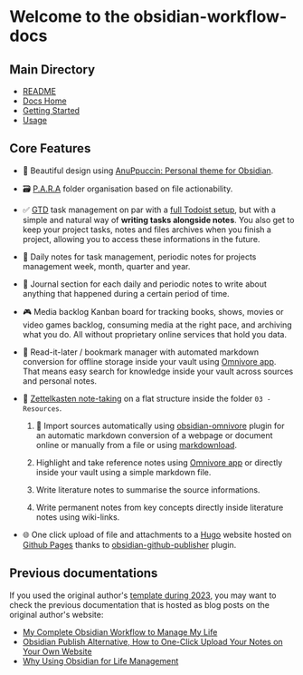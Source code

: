 # Welcome to the obsidian-workflow-docs

## Main Directory
- [README](../README.md)
- [Docs Home](./README.md)
- [Getting Started](./getting-started/README.md)
- [Usage](./usage/README.md)

## Core Features
- 🎨 Beautiful design using
[AnuPpuccin: Personal theme for Obsidian][01].

- 🗃️ [P.A.R.A][02] folder organisation based on file actionability.

- ✅ [GTD][03] task management on par with a [full Todoist setup][04], but with
a simple and natural way of **writing tasks alongside notes**. You also get to
keep your project tasks, notes and files archives when you finish a project,
allowing you to access these informations in the future.

- 📅 Daily notes for task management, periodic notes for projects management
week, month, quarter and year.

- 📓 Journal section for each daily and periodic notes to write about anything
that happened during a certain period of time.

- 🎮 Media backlog Kanban board for tracking books, shows, movies or video games
backlog, consuming media at the right pace, and archiving what you do. All
without proprietary online services that hold you data.

- 🔗 Read-it-later / bookmark manager with automated markdown conversion for
offline storage inside your vault using [Omnivore app][05]. That means easy
search for knowledge inside your vault across sources and personal notes.

- 📝 [Zettelkasten note-taking][06] on a flat structure inside the folder
`03 - Resources`.

    1. 📎 Import sources automatically using [obsidian-omnivore][07] plugin for an
	automatic markdown conversion of a webpage or document online or manually from a
	file or using [markdownload][08].

    2. Highlight and take reference notes using	[Omnivore app][09] or directly
	inside your vault using a simple markdown file.
	
    3. Write literature notes to summarise the source informations.
	
    4. Write permanent notes from key concepts directly inside literature notes
	using wiki-links.
	
- 🌐 One click upload of file and attachments to a [Hugo][10] website hosted on
[Github Pages][11] thanks to [obsidian-github-publisher][12] plugin.

[01]: https://github.com/AnubisNekhet/anuppuccin
[02]: https://fortelabs.com/blog/para/
[03]: https://gettingthingsdone.com/
[04]: https://todoist.com/fr/productivity-methods/getting-things-done
[05]: https://omnivore.app/
[06]: https://everlaab.com/methode-zettelkasten-comment-prendre-des-notes-utiles/
[07]: https://github.com/omnivore-app/obsidian-omnivore
[08]: https://github.com/deathau/markdownload
[09]: https://omnivore.app/
[10]: https://gohugo.io/
[11]: https://pages.github.com/
[12]: https://github.com/ObsidianPublisher/obsidian-github-publisher

## Previous documentations

If you used the original author's [template during 2023][13], you may want to
check the previous documentation that is hosted as blog posts on the original
author's website:

- [My Complete Obsidian Workflow to Manage My Life][14]
- [Obsidian Publish Alternative, How to One-Click Upload Your Notes on Your Own Website][15]
- [Why Using Obsidian for Life Management][16]

[13]: https://github.com/mathisgauthey/obsidian-workflow-template/releases/tag/0.0.1
[14]: https://mathisgauthey.github.io/my-complete-obsidian-workflow-to-manage-my-life
[15]: https://mathisgauthey.github.io/obsidian-publish-alternative-how-to-one-click-upload-your-notes-on-your-own-website/
[16]: https://mathisgauthey.github.io/why-using-obsidian-for-life-management/
[^1]: Project.Areas.Resources.Archives
[^2]: Getting Things Done
